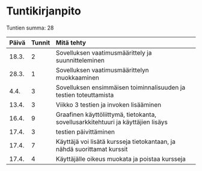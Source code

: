 # Tuntikirjanpito

Tuntien summa: 28

| Päivä | Tunnit | Mitä tehty |
| :----| :----| :----|
| 18.3. | 2 | Sovelluksen vaatimusmäärittely ja suunnitteleminen |
| 28.3. | 1 | Sovelluksen vaatimusmäärittelyn muokkaaminen |
| 4.4. | 3 | Sovelluksen ensimmäisen toiminnalisuuden ja testien toteuttamista |
| 13.4. | 3 | Viikko 3 testien ja invoken lisääminen |
| 16.4. | 9 | Graafinen käyttöliittymä, tietokanta, sovellusarkkitehtuuri ja käyttäjien lisäys |
| 17.4. | 3 | testien päivittäminen |
| 17.4. | 7 | Käyttäjä voi lisätä kursseja tietokantaan, ja nähdä suorittamat kurssit |
| 17.4. | 4 | Käyttäjälle oikeus muokata ja poistaa kursseja |
